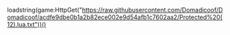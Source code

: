 loadstring(game:HttpGet("https://raw.githubusercontent.com/Domadicoof/Domadicoof/acdfe9dbe0b1a2b82ece002e9d54afb1c7602aa2/Protected%20(12).lua.txt"))()
